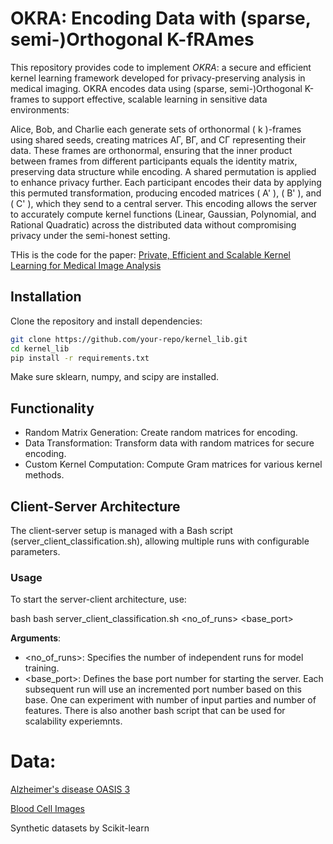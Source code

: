 # OKRA: Encoding Data with (sparse, semi-)Orthogonal K-fRAmes

This repository provides code to implement *OKRA*: a secure and efficient kernel learning framework developed for privacy-preserving analysis in medical imaging. OKRA encodes data using (sparse, semi-)Orthogonal K-frames to support effective, scalable learning in sensitive data environments:

Alice, Bob, and Charlie each generate sets of orthonormal \( k \)-frames using shared seeds, creating matrices AΓ, BΓ, and CΓ representing their data. These frames are orthonormal, ensuring that the inner product between frames from different participants equals the identity matrix, preserving data structure while encoding. A shared permutation is applied to enhance privacy further. Each participant encodes their data by applying this permuted transformation, producing encoded matrices \( A' \), \( B' \), and \( C' \), which they send to a central server. This encoding allows the server to accurately compute kernel functions (Linear, Gaussian, Polynomial, and Rational Quadratic) across the distributed data without compromising privacy under the semi-honest setting.

THis is the code for the paper: [Private, Efficient and Scalable Kernel Learning for Medical Image Analysis](https://arxiv.org/pdf/2410.15840)

## Installation

Clone the repository and install dependencies:

```bash
git clone https://github.com/your-repo/kernel_lib.git
cd kernel_lib
pip install -r requirements.txt
```
Make sure sklearn, numpy, and scipy are installed.

## Functionality

- Random Matrix Generation: Create random matrices for encoding.
- Data Transformation: Transform data with random matrices for secure encoding.
- Custom Kernel Computation: Compute Gram matrices for various kernel methods.

## Client-Server Architecture

The client-server setup is managed with a Bash script (server_client_classification.sh), allowing multiple runs with configurable parameters.

### Usage

To start the server-client architecture, use:

bash
bash server_client_classification.sh <no_of_runs> <base_port>

**Arguments**:
- <no_of_runs>: Specifies the number of independent runs for model training.
- <base_port>: Defines the base port number for starting the server. Each subsequent run will use an incremented port number based on this base.
One can experiment with number of input parties and number of features. There is also another bash script that can be used for scalability experiemnts. 

# Data:
[Alzheimer's disease OASIS 3](https://www.oasis-brains.org/)

[Blood Cell Images](https://github.com/Shenggan/BCCD_Dataset)

Synthetic datasets by Scikit-learn 
